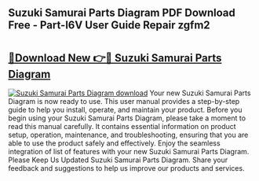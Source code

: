 ## Suzuki Samurai Parts Diagram PDF Download Free - Part-l6V User Guide Repair zgfm2

# <h2><a href="http://dfu70bk.blite.top/?on=Suzuki+Samurai+Parts+Diagram">🔗Download New 👉🔴 Suzuki Samurai Parts Diagram</a></h2>

[![Suzuki Samurai Parts Diagram download](https://i.imgur.com/lujVjoI.png)](http://dfu70bk.blite.top/?on=Suzuki+Samurai+Parts+Diagram)
Your new Suzuki Samurai Parts Diagram is now ready to use. This user manual provides a step-by-step guide to help you install, operate, and maintain your product. Before you begin using your Suzuki Samurai Parts Diagram, please take a moment to read this manual carefully. It contains essential information on product setup, operation, maintenance, and troubleshooting, ensuring that you are able to use the product safely and effectively. Enjoy the seamless integration of list of features with your new Suzuki Samurai Parts Diagram. Please Keep Us Updated Suzuki Samurai Parts Diagram. Share your feedback and suggestions to help us improve our products and services.
